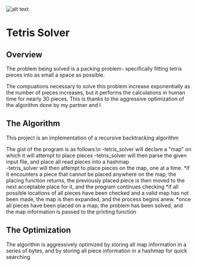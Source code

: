 ![alt text](https://lh3.googleusercontent.com/zqDvtohCL20UIq0vC3ooM_gjdg_3kHrHD8PHO6gdip6RJq-0UT-SVVIsg-IH_LQJgJ8CLXD8EuvPVZI=w2494-h2480-rw)
# Tetris Solver

## Overview
The problem being solved is a packing problem- specifically fitting tetris pieces into as small a space as possible.

The compuations necessary to solve this problem increase exponentially as the number of pieces increases, but it performs the calculations in human time for nearly 30 pieces. This is thanks to the aggressive optimization of the algorithm done by my partner and I

## The Algorithm
This project is an implementation of a recursive backtracking algorithm

The gist of the program is as follows:\n
	-tetris_solver will declare a "map" on which it will attempt to place pieces
	-tetris_solver will then parse the given input file, and place all read pieces into a hashmap	
	-tetris_solver will then attempt to place pieces on the map, one at a time.
		*if it encounters a piece that cannot be placed anywhere on the map, the placing function returns, the previously placed piece is then moved to the next acceptable place for it, and the program continues checking
		*if all possible locations of all pieces have been checked and a valid map has not been made, the map is then expanded, and the process begins anew.
		*once all pieces have been placed on a map, the problem has been solved, and the map information is passed to the printing function
	
## The Optimization


The algorithm is aggressively optimized by storing all map information in a series of bytes, and by storing all piece information in a hashmap for quick searching
